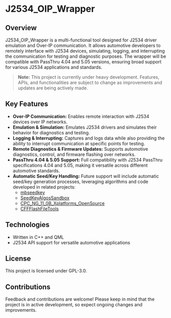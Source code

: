 # J2534_OIP_Wrapper

## Overview
J2534_OIP_Wrapper is a multi-functional tool designed for J2534 driver emulation and Over-IP communication. It allows automotive developers to remotely interface with J2534 devices, simulating, logging, and interrupting the communication for testing and diagnostic purposes. The wrapper will be compatible with PassThru 4.04 and 5.05 versions, ensuring broad support for various J2534 applications and standards.

> **Note:** This project is currently under heavy development. Features, APIs, and functionalities are subject to change as improvements and updates are being actively made.

## Key Features
- **Over-IP Communication:** Enables remote interaction with J2534 devices over IP networks.
- **Emulation & Simulation:** Emulates J2534 drivers and simulates their behavior for diagnostics and testing.
- **Logging & Interrupting:** Captures and logs data while also providing the ability to interrupt communication at specific points for testing.
- **Remote Diagnostics & Firmware Updates:** Supports automotive diagnostics, control, and firmware flashing over networks.
- **PassThru 4.04 & 5.05 Support:** Full compatibility with J2534 PassThru specifications 4.04 and 5.05, making it versatile across different automotive standards.
- **Automatic Seed/Key Handling:** Future support will include automatic seed/key generation processes, leveraging algorithms and code developed in related projects:
  - [mbseedkey](https://github.com/Xplatforms/mbseedkey)
  - [SeedKeyAlgosSandbox](https://github.com/Xplatforms/SeedKeyAlgosSandbox)
  - [CPC_NG_11_0B_Xplatforms_OpenSource](https://github.com/Xplatforms/CPC_NG_11_0B_Xplatforms_OpenSource)
  - [CFFFlashFileTools](https://github.com/Xplatforms/CFFFlashFileTools)

## Technologies
- Written in C++ and QML
- J2534 API support for versatile automotive applications

## License
This project is licensed under GPL-3.0.

## Contributions
Feedback and contributions are welcome! Please keep in mind that the project is in active development, so expect ongoing changes and improvements.
